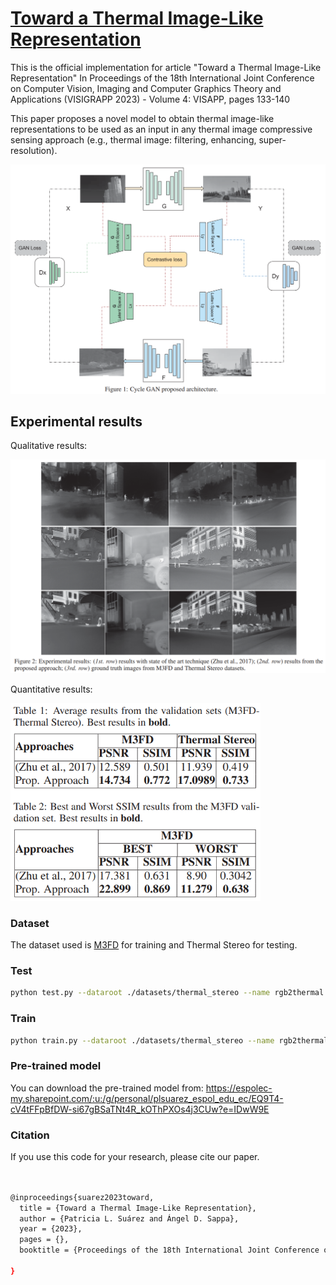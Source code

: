 # [Toward a Thermal Image-Like Representation](http://wwwo.cvc.uab.es/people/asappa/publications/C__VISAPP_2023_Vol_4_pp_133-140.pdf) 
This is the official implementation for article "Toward a Thermal Image-Like Representation"
In Proceedings of the 18th International Joint Conference on Computer Vision, Imaging and Computer Graphics Theory and Applications (VISIGRAPP 2023) - Volume 4: VISAPP, pages 133-140

This paper proposes a novel model to obtain thermal image-like representations to be used as an input in any thermal image compressive sensing approach (e.g., thermal image: filtering, enhancing, super-resolution).

<img src='imgs/architecture.png' width=950>

## Experimental results
Qualitative results:

<img src='imgs/qualitative.png' width=950>

Quantitative results:

<img src='imgs/quantitative.png' width=400>

### Dataset
The dataset used is [M3FD](https://github.com/JinyuanLiu-CV/TarDAL/blob/main/README.md) for training and Thermal Stereo for testing.

### Test
```bash
python test.py --dataroot ./datasets/thermal_stereo --name rgb2thermal
```

### Train
```bash
python train.py --dataroot ./datasets/thermal_stereo --name rgb2thermal 
```

### Pre-trained model
You can download the pre-trained model from: https://espolec-my.sharepoint.com/:u:/g/personal/plsuarez_espol_edu_ec/EQ9T4-cV4tFFpBfDW-si67gBSaTNt4R_kOThPXOs4j3CUw?e=IDwW9E

### Citation 
If you use this code for your research, please cite our paper.
```bash


@inproceedings{suarez2023toward,
  title = {Toward a Thermal Image-Like Representation},
  author = {Patricia L. Suárez and Ángel D. Sappa},
  year = {2023},
  pages = {},
  booktitle = {Proceedings of the 18th International Joint Conference on Computer Vision, Imaging and Computer Graphics Theory and Applications, VISIGRAPP},
  
}
